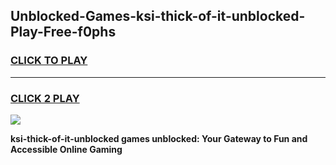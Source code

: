 
## Unblocked-Games-ksi-thick-of-it-unblocked-Play-Free-f0phs
<h3>
<a href="https://premium76.site?title=ksi-thick-of-it-unblocked&ref=10A">CLICK TO PLAY</a></h3>
<hr>

<h3>
<a href="https://premium76.site?title=ksi-thick-of-it-unblocked&ref=10A">CLICK 2 PLAY</a>
  
</h3>

<a href="https://premium76.site?title=ksi-thick-of-it-unblocked&ref=10A"><img src="https://clearcache.store/games.png"></a>


**ksi-thick-of-it-unblocked games unblocked: Your Gateway to Fun and Accessible Online Gaming**
